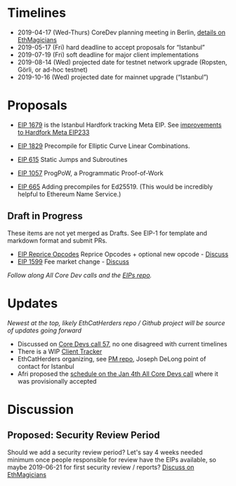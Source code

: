 <!-- TITLE: Istanbul -->
<!-- SUBTITLE: October 2019 Planned Ethereum Network Upgrade -->

# Timelines
* 2019-04-17 (Wed-Thurs) CoreDev planning meeting in Berlin, [details on EthMagicians](https://ethereum-magicians.org/t/istanbul-eth1x-roadmap-planning-meeting-april-17th-18th-in-berlin/2899)
* 2019-05-17 (Fri) hard deadline to accept proposals for “Istanbul”
* 2019-07-19 (Fri) soft deadline for major client implementations
* 2019-08-14 (Wed) projected date for testnet network upgrade (Ropsten, Görli, or ad-hoc testnet)
* 2019-10-16 (Wed) projected date for mainnet upgrade (“Istanbul”)

# Proposals
* [EIP 1679](https://eips.ethereum.org/EIPS/eip-1679) is the Istanbul Hardfork tracking Meta EIP. See [improvements to Hardfork Meta EIP233](https://github.com/ethereum/EIPs/pull/1852)


* [EIP 1829](https://eips.ethereum.org/EIPS/eip-1829) Precompile for Elliptic Curve Linear Combinations.
* [EIP 615](https://eips.ethereum.org/EIPS/eip-615) Static Jumps and Subroutines
* [EIP 1057](https://eips.ethereum.org/EIPS/eip-1057) ProgPoW, a Programmatic Proof-of-Work
* [EIP 665](https://eips.ethereum.org/EIPS/eip-665) Adding precompiles for Ed25519.  (This would be incredibly helpful to Ethereum Name Service.)

## Draft in Progress
These items are not yet merged as Drafts. See EIP-1 for template and markdown format and submit PRs.

* [EIP Reprice Opcodes](https://github.com/holiman/EIPs/blob/reprice/EIPS/eip-draft_reprice_opcodes.md) Reprice Opcodes + optional new opcode - [Discuss](https://ethereum-magicians.org/t/opcode-repricing/3024)
* [EIP 1599](https://github.com/ethereum/EIPs/issues/1559) Fee market change - [Discuss](https://ethereum-magicians.org/t/eip-1559-fee-market-change-for-eth-1-0-chain/2783)

_Follow along All Core Dev calls and the [EIPs repo](https://github.com/ethereum/EIPs)._

# Updates
_Newest at the top, likely EthCatHerders repo / Github project will be source of updates going forward_

* Discussed on [Core Devs call 57](https://github.com/ethereum/pm/issues/83), no one disagreed with current timelines
* There is a WIP [Client Tracker](/roadmap/istanbul/tracker)
* EthCatHerders organizing, see [PM repo](https://github.com/ethereum-cat-herders/PM/tree/master/Hard%20Fork%20Planning%20and%20Coordination), Joseph DeLong point of contact for Istanbul 
* Afri proposed the [schedule on the Jan 4th All Core Devs call](https://github.com/ethereum/pm/issues/66#issuecomment-450840440) where it was provisionally accepted

# Discussion
## Proposed: Security Review Period
Should we add a security review period? Let's say 4 weeks needed minimum once people responsible for review have the EIPs available, so maybe 2019-06-21 for first security review / reports? [Discuss on EthMagicians](https://ethereum-magicians.org/t/security-review-period-for-hardfork-roadmap/2721)

